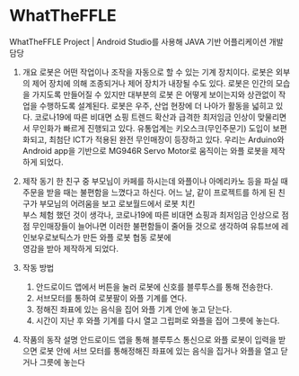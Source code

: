 # WhatTheFFLE

WhatTheFFLE Project | Android Studio를 사용해 JAVA 기반 어플리케이션 개발 담당


1. 개요
    로봇은 어떤 작업이나 조작을 자동으로 할 수 있는 기계 장치이다. 로봇은 외부의 제어 장치에 의해 조종되거나 제어 장치가 내장될 수도 있다. 로봇은 인간의 모습을 가지도록 만들어질 수 있지만 대부분의 로봇
    은 어떻게 보이는지와 상관없이 작업을 수행하도록 설계된다. 로봇은 우주, 산업 현장에 더 나아가 활동을 넓히고 있다. 코로나19에 따른 비대면 쇼핑 트렌드 확산과 급격한 최저임금 인상이 맞물리면서 무인화가 
    빠르게 진행되고 있다. 유통업계는 키오스크(무인주문기) 도입이 보편화되고, 최첨단 ICT가 적용된 완전 무인매장이 등장하고 있다. 우리는 Arduino와 Android app을 기반으로 MG946R Servo Motor로 
    움직이는 와플 로봇을 제작하게 되었다.

2. 제작 동기 
    한 친구 중 부모님이 카페를 하시는데 와플이나 아메리카노 등을 파실 때 주문을 받을 때는 불편함을 느꼈다고 하신다. 어느 날, 같이 프로젝트를 하게 된 친구가 부모님의 어려움을 보고 로보월드에서 로봇 치킨                        
    부스 체험 했던 것이 생각나, 코로나19에 따른 비대면 쇼핑과 최저임금 인상으로 점점 무인매장들이 늘어나면 이러한 불편함들이 줄어들 것으로 생각하여 유튜브에 레인보우로보틱스가 만든 와플 로봇 협동 로봇에   
    영감을 받아 제작하게 되었다.
 

3. 작동 방법
   1) 안드로이드 앱에서 버튼을 눌러 로봇에 신호를 블루투스를 통해 전송한다.
   2) 서브모터를 통하여 로봇팔이 와플 기계를 연다.
   3) 정해진 좌표에 있는 음식을 집어 와플 기계 안에 놓고 닫는다.
   4) 시간이 지난 후 와플 기계를 다시 열고 그립퍼로 와플을 집어 그릇에 놓는다.

4. 작품의 동작 설명
    안드로이드 앱을 통해 블루투스 통신으로 와플 로봇이 입력을 받으면 로봇 안에 서브 모터를 통해정해진 좌표에 있는 음식을 집거나 와플을 열고 닫거나 그릇에 놓는다
